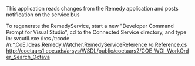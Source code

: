 ﻿This application reads changes from the Remedy application and posts notification on the service bus

To regenerate the RemedyService, start a new "Developer Command Prompt for Visual Studio", cd to the Connected Service directory, and type in:
svcutil.exe /l:cs /t:code /n:*,CoE.Ideas.Remedy.Watcher.RemedyServiceReference /o:Reference.cs http://coetaars1.coe.ads/arsys/WSDL/public/coetaars2/COE_WOI_WorkOrder_Search_Octava